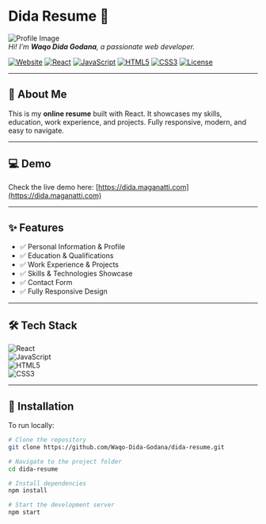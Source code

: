 # Dida Resume 📝

![Profile Image](https://avatars.githubusercontent.com/u/your-github-id)  
*Hi! I’m **Waqo Dida Godana**, a passionate web developer.*

[![Website](https://img.shields.io/badge/Live%20Demo-dida.maganatti.com-blue)](https://dida.maganatti.com)
[![React](https://img.shields.io/badge/React-17.0.2-blue?logo=react&logoColor=white)]()
[![JavaScript](https://img.shields.io/badge/JavaScript-ES6-yellow?logo=javascript&logoColor=black)]()
[![HTML5](https://img.shields.io/badge/HTML5-E34F26?logo=html5&logoColor=white)]()
[![CSS3](https://img.shields.io/badge/CSS3-1572B6?logo=css3&logoColor=white)]()
[![License](https://img.shields.io/badge/License-MIT-green)]()

---

## 🌟 About Me
This is my **online resume** built with React. It showcases my skills, education, work experience, and projects. Fully responsive, modern, and easy to navigate.

---

## 💻 Demo
Check the live demo here: [https://dida.maganatti.com](https://dida.maganatti.com)

---

## ✨ Features
- ✅ Personal Information & Profile  
- ✅ Education & Qualifications  
- ✅ Work Experience & Projects  
- ✅ Skills & Technologies Showcase  
- ✅ Contact Form  
- ✅ Fully Responsive Design  

---

## 🛠 Tech Stack
![React](https://img.shields.io/badge/React-17.0.2-blue?logo=react&logoColor=white)  
![JavaScript](https://img.shields.io/badge/JavaScript-ES6-yellow?logo=javascript&logoColor=black)  
![HTML5](https://img.shields.io/badge/HTML5-E34F26?logo=html5&logoColor=white)  
![CSS3](https://img.shields.io/badge/CSS3-1572B6?logo=css3&logoColor=white)

---

## 🚀 Installation

To run locally:

```bash
# Clone the repository
git clone https://github.com/Waqo-Dida-Godana/dida-resume.git

# Navigate to the project folder
cd dida-resume

# Install dependencies
npm install

# Start the development server
npm start
